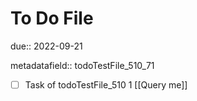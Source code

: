 # To Do File

due:: 2022-09-21

metadatafield:: todoTestFile_510_71

- [ ] Task of todoTestFile_510 1 [[Query me]]

